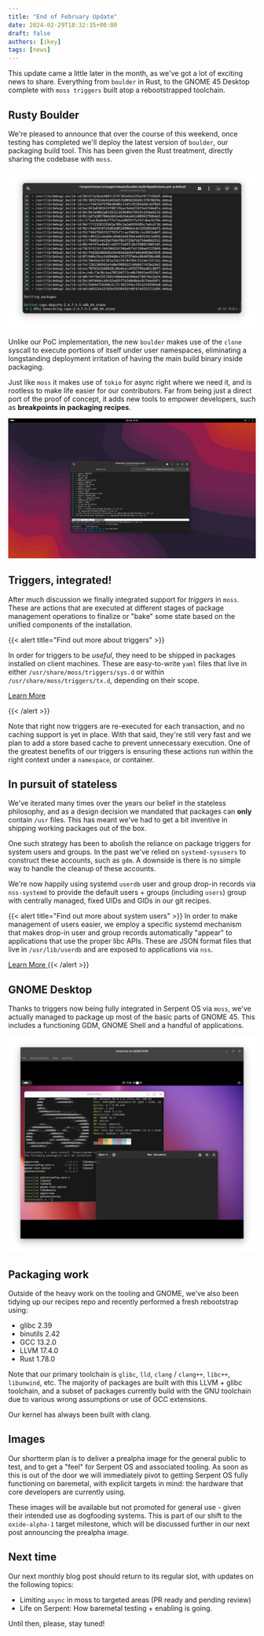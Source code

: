 ```yaml
---
title: "End of February Update"
date: 2024-02-29T18:32:35+00:00
draft: false
authors: [ikey]
tags: [news]
---
```


This update came a little later in the month, as we've got a lot of exciting news to share.
Everything from `boulder` in Rust, to the GNOME 45 Desktop complete with `moss triggers` built
atop a rebootstrapped toolchain.

## Rusty Boulder

We're pleased to announce that over the course of this weekend, once testing has completed we'll
deploy the latest version of `boulder`, our packaging build tool. This has been given the Rust treatment,
directly sharing the codebase with `moss`.

![Boulder in action](featured.webp)

<!-- more -->

Unlike our PoC implementation, the new `boulder` makes use of the `clone` syscall to execute portions of
itself under user namespaces, eliminating a longstanding deployment irritation of having the main build binary
inside packaging.

Just like `moss` it makes use of `tokio` for async right where we need it, and is rootless to
make life easier for our contributors. Far from being just a direct port of the proof of concept, it adds
new tools to empower developers, such as **breakpoints in packaging recipes**.

![Breakpoints, in recipes](BoulderBreakpoints.webp)

## Triggers, integrated!

After much discussion we finally integrated support for *triggers* in `moss`. These are actions
that are executed at different stages of package management operations to finalize or "bake"
some state based on the unified components of the installation.

{{< alert title="Find out more about triggers" >}}

In order for triggers to be *useful*, they need to be shipped in packages installed on client machines.
These are easy-to-write `yaml` files that live in either `/usr/share/moss/triggers/sys.d` or within
`/usr/share/moss/triggers/tx.d`, depending on their scope.

<a class="btn btn-primary me-3 mb-4" href="/docs/packaging/recipes/triggers/">
  Learn More <i class="fas fa-arrow-alt-circle-right ms-2"></i>
</a>

{{< /alert >}}

Note that right now triggers are re-executed for each transaction, and no caching support is yet in place.
With that said, they're still very fast and we plan to add a store based cache to prevent unnecessary
execution. One of the greatest benefits of our triggers is ensuring these actions run within the right
context under a `namespace`, or container.

## In pursuit of stateless

We've iterated many times over the years our belief in the stateless philosophy, and as a design
decision we mandated that packages can **only** contain `/usr` files. This has meant we've had to
get a bit inventive in shipping working packages out of the box.

One such strategy has been to abolish the reliance on package triggers for system users and groups.
In the past we've relied on `systemd-sysusers` to construct these accounts, such as `gdm`. A downside
is there is no simple way to handle the cleanup of these accounts.

We're now happily using systemd `userdb` user and group drop-in records via `nss-systemd` to provide
the default users + groups (including `users`) group with centrally managed, fixed UIDs and GIDs in our
git recipes.

{{< alert title="Find out more about system users" >}}
In order to make management of users easier, we employ a specific systemd mechanism that makes
drop-in user and group records automatically "appear" to applications that use the proper libc APIs.
These are JSON format files that live in `/usr/lib/userdb` and are exposed to applications via `nss`.

<a class="btn btn-primary me-3 mb-4" href="/docs/packaging/recipes/system-accounts/">
  Learn More <i class="fas fa-arrow-alt-circle-right ms-2"></i>
</a>
{{< /alert >}}

## GNOME Desktop

Thanks to triggers now being fully integrated in Serpent OS via `moss`, we've actually managed to
package up most of the basic parts of GNOME 45. This includes a functioning GDM, GNOME Shell and
a handful of applications.

![GNOME on Serpent OS](./KeepOnRunning.webp)

## Packaging work

Outside of the heavy work on the tooling and GNOME, we've also been tidying up our recipes repo and
recently performed a fresh rebootstrap using:

 - glibc 2.39
 - binutils 2.42
 - GCC 13.2.0
 - LLVM 17.4.0
 - Rust 1.78.0

Note that our primary toolchain is `glibc`, `lld`, `clang` / `clang++`, `libc++`, `libunwind`, etc.
The majority of packages are built with this LLVM + glibc toolchain, and a subset of packages currently
build with the GNU toolchain due to various wrong assumptions or use of GCC extensions.

Our kernel has always been built with clang.

## Images

Our shortterm plan is to deliver a prealpha image for the general public to test, and to get a "feel" for
Serpent OS and associated tooling. As soon as this is out of the door we will immediately pivot to getting
Serpent OS fully functioning on baremetal, with explicit targets in mind: the hardware that core developers
are currently using.

These images will be available but not promoted for general use - given their intended use as dogfooding systems.
This is part of our shift to the `oxide-alpha-1` target milestone, which will be discussed further in our next post
announcing the prealpha image.

## Next time

Our next monthly blog post should return to its regular slot, with updates on the following topics:

 - Limiting `async` in moss to targeted areas (PR ready and pending review)
 - Life on Serpent: How baremetal testing + enabling is going.

 Until then, please, stay tuned!
